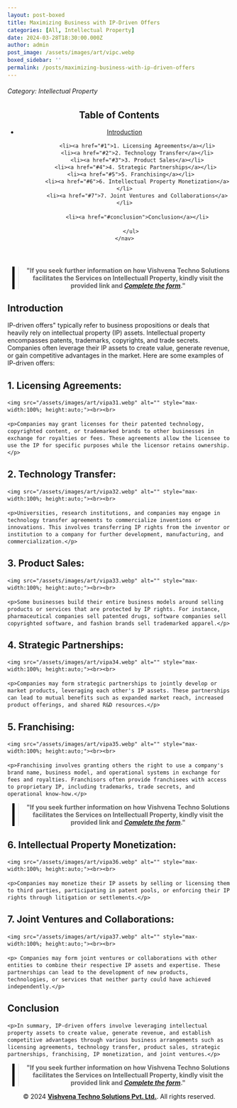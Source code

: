 ```yaml
---
layout: post-boxed
title: Maximizing Business with IP-Driven Offers
categories: [All, Intellectual Property]
date: 2024-03-28T18:30:00.000Z
author: admin
post_image: /assets/images/art/vipc.webp
boxed_sidebar: ''
permalink: /posts/maximizing-business-with-ip-driven-offers
---
```


###### Category: Intellectual Property

<html lang="en">
<head>
    <meta charset="UTF-8">
    <meta name="viewport" content="width=device-width, initial-scale=1.0">
    <title><h1>Maximizing Business with IP-Driven Offers</h1></title>
    <meta name="description" content="Discover how companies harness intellectual property assets to create value, generate revenue, and gain competitive advantages. Learn about licensing, technology transfer, product sales, partnerships, and more.">
</head>
<body>
   <header>
	<h2>Table of Contents</h2>
       <nav>
			<ul>
				<li><a href="#introduction">Introduction</a></li>

			<li><a href="#1">1. Licensing Agreements</a></li>
			<li><a href="#2">2. Technology Transfer</a></li>
			<li><a href="#3">3. Product Sales</a></li>
			<li><a href="#4">4. Strategic Partnerships</a></li>	
			<li><a href="#5">5. Franchising</a></li>	
			<li><a href="#6">6. Intellectual Property Monetization</a></li>
			<li><a href="#7">7. Joint Ventures and Collaborations</a></li>
			
			<li><a href="#conclusion">Conclusion</a></li>

		</ul>
	</nav>
</header>
<center><blockquote style="position:relative;">
<p><b style="font-size:1em;">"If you seek further information on how Vishvena Techno Solutions facilitates the Services on Intellectuall Property, kindly visit the provided link and <a href="/contact"><i>Complete the form</i></a>."</b></p>
<div style="position:absolute; top:0; bottom:0; left:-15px; border-left:5px solid black;"></div>
</blockquote></center>

<article>
    <section id="introduction">
        <h2>Introduction</h2>
        <p>IP-driven offers" typically refer to business propositions or deals that heavily rely on intellectual property (IP) assets. Intellectual property encompasses patents, trademarks, copyrights, and trade secrets. Companies often leverage their IP assets to create value, generate revenue, or gain competitive advantages in the market. Here are some examples of IP-driven offers:</p>

</section>

<section id="1">
	<h2>1. Licensing Agreements:</h2>

	<img src="/assets/images/art/vipa31.webp" alt="" style="max-width:100%; height:auto;"><br><br>

	<p>Companies may grant licenses for their patented technology, copyrighted content, or trademarked brands to other businesses in exchange for royalties or fees. These agreements allow the licensee to use the IP for specific purposes while the licensor retains ownership.</p>

</section>

<section id="2">
	<h2>2. Technology Transfer:</h2>

	<img src="/assets/images/art/vipa32.webp" alt="" style="max-width:100%; height:auto;"><br><br>

	<p>Universities, research institutions, and companies may engage in technology transfer agreements to commercialize inventions or innovations. This involves transferring IP rights from the inventor or institution to a company for further development, manufacturing, and commercialization.</p>

</section>

<section id="3">
	<h2>3. Product Sales:</h2>

	<img src="/assets/images/art/vipa33.webp" alt="" style="max-width:100%; height:auto;"><br><br>

	<p>Some businesses build their entire business models around selling products or services that are protected by IP rights. For instance, pharmaceutical companies sell patented drugs, software companies sell copyrighted software, and fashion brands sell trademarked apparel.</p>

</section>

<section id="4">
	<h2>4. Strategic Partnerships:</h2>

	<img src="/assets/images/art/vipa34.webp" alt="" style="max-width:100%; height:auto;"><br><br>

	<p>Companies may form strategic partnerships to jointly develop or market products, leveraging each other's IP assets. These partnerships can lead to mutual benefits such as expanded market reach, increased product offerings, and shared R&D resources.</p>

</section>

<section id="5">
	<h2>5. Franchising:</h2>

	<img src="/assets/images/art/vipa35.webp" alt="" style="max-width:100%; height:auto;"><br><br>

	<p>Franchising involves granting others the right to use a company's brand name, business model, and operational systems in exchange for fees and royalties. Franchisors often provide franchisees with access to proprietary IP, including trademarks, trade secrets, and operational know-how.</p>

</section>

<center><blockquote style="position:relative;">
<p><b style="font-size:1em;">"If you seek further information on how Vishvena Techno Solutions facilitates the Services on Intellectuall Property, kindly visit the provided link and <a href="/contact"><i>Complete the form</i></a>."</b></p>
<div style="position:absolute; top:0; bottom:0; left:-15px; border-left:5px solid black;"></div>
</blockquote></center>

<section id="6">
	<h2>6. Intellectual Property Monetization:</h2>

	<img src="/assets/images/art/vipa36.webp" alt="" style="max-width:100%; height:auto;"><br><br>

	<p>Companies may monetize their IP assets by selling or licensing them to third parties, participating in patent pools, or enforcing their IP rights through litigation or settlements.</p>

</section>

<section id="7">
	<h2>7. Joint Ventures and Collaborations:</h2>

	<img src="/assets/images/art/vipa37.webp" alt="" style="max-width:100%; height:auto;"><br><br>

	<p> Companies may form joint ventures or collaborations with other entities to combine their respective IP assets and expertise. These partnerships can lead to the development of new products, technologies, or services that neither party could have achieved independently.</p>

</section>

<section id="#conclusion">
	<h2>Conclusion</h2>

	<p>In summary, IP-driven offers involve leveraging intellectual property assets to create value, generate revenue, and establish competitive advantages through various business arrangements such as licensing agreements, technology transfer, product sales, strategic partnerships, franchising, IP monetization, and joint ventures.</p>

</section>

</article>

<center><blockquote style="position:relative;">
<p><b style="font-size:1em;">"If you seek further information on how Vishvena Techno Solutions facilitates the Services on Intellectuall Property, kindly visit the provided link and <a href="/contact"><i>Complete the form</i></a>."</b></p>
<div style="position:absolute; top:0; bottom:0; left:-15px; border-left:5px solid black;"></div>
</blockquote></center>

<footer>
<center><p>&copy; 2024 <a href="https://vishvena.com"><b>Vishvena Techno Solutions Pvt. Ltd.</b></a>. All rights reserved.</p></center>

</footer>
</body>
</html>
